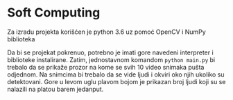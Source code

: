 # Soft Computing

Za izradu projekta korišćen je python 3.6 uz pomoć OpenCV i NumPy biblioteka

Da bi se projekat pokrenuo, potrebno je imati gore navedeni interpreter i biblioteke instalirane. Zatim, jednostavnom komandom `python main.py` bi trebalo da se prikaže prozor na kome se svih 10 video snimaka pušta odjednom. Na snimcima bi trebalo da se vide ljudi i okviri oko njih ukoliko su detektovani. Gore u levom uglu plavom bojom je prikazan broj ljudi koji su se nalazili na platou barem jedanput.
